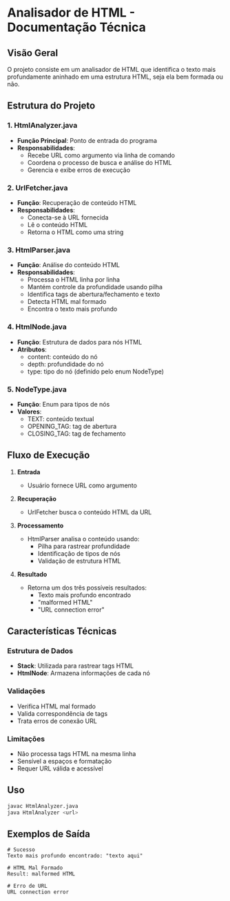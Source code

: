 # Analisador de HTML - Documentação Técnica

## Visão Geral
O projeto consiste em um analisador de HTML que identifica o texto mais profundamente aninhado em uma estrutura HTML, seja ela bem formada ou não.

## Estrutura do Projeto

### 1. HtmlAnalyzer.java
- **Função Principal**: Ponto de entrada do programa
- **Responsabilidades**:
  - Recebe URL como argumento via linha de comando
  - Coordena o processo de busca e análise do HTML
  - Gerencia e exibe erros de execução

### 2. UrlFetcher.java
- **Função**: Recuperação de conteúdo HTML
- **Responsabilidades**:
  - Conecta-se à URL fornecida
  - Lê o conteúdo HTML
  - Retorna o HTML como uma string

### 3. HtmlParser.java
- **Função**: Análise do conteúdo HTML
- **Responsabilidades**:
  - Processa o HTML linha por linha
  - Mantém controle da profundidade usando pilha
  - Identifica tags de abertura/fechamento e texto
  - Detecta HTML mal formado
  - Encontra o texto mais profundo

### 4. HtmlNode.java
- **Função**: Estrutura de dados para nós HTML
- **Atributos**:
  - content: conteúdo do nó
  - depth: profundidade do nó
  - type: tipo do nó (definido pelo enum NodeType)

### 5. NodeType.java
- **Função**: Enum para tipos de nós
- **Valores**:
  - TEXT: conteúdo textual
  - OPENING_TAG: tag de abertura
  - CLOSING_TAG: tag de fechamento

## Fluxo de Execução

1. **Entrada**
   - Usuário fornece URL como argumento

2. **Recuperação**
   - UrlFetcher busca o conteúdo HTML da URL

3. **Processamento**
   - HtmlParser analisa o conteúdo usando:
     - Pilha para rastrear profundidade
     - Identificação de tipos de nós
     - Validação de estrutura HTML

4. **Resultado**
   - Retorna um dos três possíveis resultados:
     - Texto mais profundo encontrado
     - "malformed HTML"
     - "URL connection error"

## Características Técnicas

### Estrutura de Dados
- **Stack<String>**: Utilizada para rastrear tags HTML
- **HtmlNode**: Armazena informações de cada nó

### Validações
- Verifica HTML mal formado
- Valida correspondência de tags
- Trata erros de conexão URL

### Limitações
- Não processa tags HTML na mesma linha
- Sensível a espaços e formatação
- Requer URL válida e acessível

## Uso

```bash
javac HtmlAnalyzer.java
java HtmlAnalyzer <url>
```

## Exemplos de Saída

```
# Sucesso
Texto mais profundo encontrado: "texto aqui"

# HTML Mal Formado
Result: malformed HTML

# Erro de URL
URL connection error
```